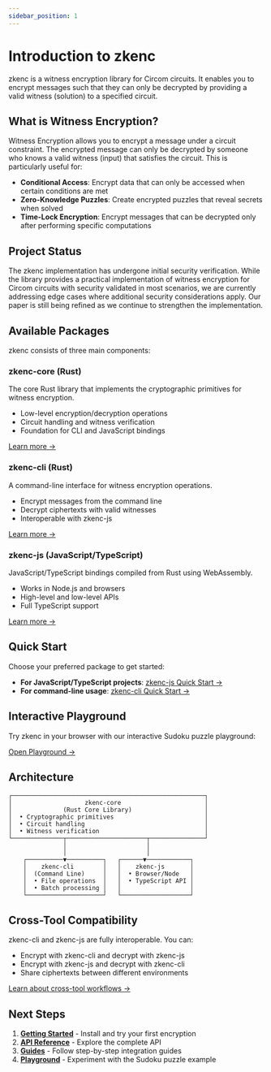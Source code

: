 ```yaml
---
sidebar_position: 1
---
```


# Introduction to zkenc

zkenc is a witness encryption library for Circom circuits. It enables you to encrypt messages such that they can only be decrypted by providing a valid witness (solution) to a specified circuit.

## What is Witness Encryption?

Witness Encryption allows you to encrypt a message under a circuit constraint. The encrypted message can only be decrypted by someone who knows a valid witness (input) that satisfies the circuit. This is particularly useful for:

- **Conditional Access**: Encrypt data that can only be accessed when certain conditions are met
- **Zero-Knowledge Puzzles**: Create encrypted puzzles that reveal secrets when solved
- **Time-Lock Encryption**: Encrypt messages that can be decrypted only after performing specific computations

## Project Status

The zkenc implementation has undergone initial security verification. While the library provides a practical implementation of witness encryption for Circom circuits with security validated in most scenarios, we are currently addressing edge cases where additional security considerations apply. Our paper is still being refined as we continue to strengthen the implementation.

## Available Packages

zkenc consists of three main components:

### zkenc-core (Rust)

The core Rust library that implements the cryptographic primitives for witness encryption.

- Low-level encryption/decryption operations
- Circuit handling and witness verification
- Foundation for CLI and JavaScript bindings

[Learn more →](/docs/api/zkenc-core)

### zkenc-cli (Rust)

A command-line interface for witness encryption operations.

- Encrypt messages from the command line
- Decrypt ciphertexts with valid witnesses
- Interoperable with zkenc-js

[Learn more →](/docs/api/zkenc-cli)

### zkenc-js (JavaScript/TypeScript)

JavaScript/TypeScript bindings compiled from Rust using WebAssembly.

- Works in Node.js and browsers
- High-level and low-level APIs
- Full TypeScript support

[Learn more →](/docs/api/zkenc-js)

## Quick Start

Choose your preferred package to get started:

- **For JavaScript/TypeScript projects**: [zkenc-js Quick Start →](/docs/getting-started/zkenc-js)
- **For command-line usage**: [zkenc-cli Quick Start →](/docs/getting-started/zkenc-cli)

## Interactive Playground

Try zkenc in your browser with our interactive Sudoku puzzle playground:

[Open Playground →](/playground)

## Architecture

```
┌─────────────────────────────────────────────────────┐
│                    zkenc-core                       │
│              (Rust Core Library)                    │
│  • Cryptographic primitives                         │
│  • Circuit handling                                 │
│  • Witness verification                             │
└──────────────┬──────────────────────┬───────────────┘
               │                      │
               │                      │
    ┌──────────▼──────────┐   ┌──────▼────────────┐
    │    zkenc-cli        │   │    zkenc-js       │
    │  (Command Line)     │   │  • Browser/Node   │
    │  • File operations  │   │  • TypeScript API │
    │  • Batch processing │   │                   │
    └─────────────────────┘   └───────────────────┘
```

## Cross-Tool Compatibility

zkenc-cli and zkenc-js are fully interoperable. You can:

- Encrypt with zkenc-cli and decrypt with zkenc-js
- Encrypt with zkenc-js and decrypt with zkenc-cli
- Share ciphertexts between different environments

[Learn about cross-tool workflows →](/docs/guides/cross-tool-workflow)

## Next Steps

1. **[Getting Started](/docs/getting-started/zkenc-js)** - Install and try your first encryption
2. **[API Reference](/docs/api/zkenc-js)** - Explore the complete API
3. **[Guides](/docs/guides/intro)** - Follow step-by-step integration guides
4. **[Playground](/playground)** - Experiment with the Sudoku puzzle example
